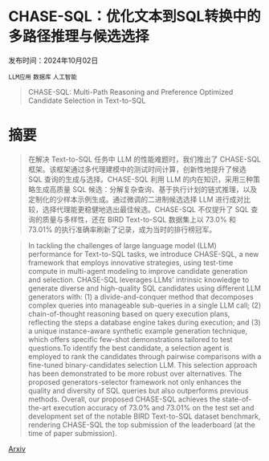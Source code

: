 # CHASE-SQL：优化文本到SQL转换中的多路径推理与候选选择

发布时间：2024年10月02日

`LLM应用` `数据库` `人工智能`

> CHASE-SQL: Multi-Path Reasoning and Preference Optimized Candidate Selection in Text-to-SQL

# 摘要

> 在解决 Text-to-SQL 任务中 LLM 的性能难题时，我们推出了 CHASE-SQL 框架。该框架通过多代理建模中的测试时间计算，创新性地提升了候选 SQL 查询的生成与选择。CHASE-SQL 利用 LLM 的内在知识，采用三种策略生成高质量 SQL 候选：分解复杂查询、基于执行计划的链式推理，以及定制化的少样本示例生成。通过微调的二进制候选选择 LLM 进行成对比较，选择代理能更稳健地选出最佳候选。CHASE-SQL 不仅提升了 SQL 查询的质量与多样性，还在 BIRD Text-to-SQL 数据集上以 73.0% 和 73.01% 的执行准确率刷新了记录，成为当时的排行榜冠军。

> In tackling the challenges of large language model (LLM) performance for Text-to-SQL tasks, we introduce CHASE-SQL, a new framework that employs innovative strategies, using test-time compute in multi-agent modeling to improve candidate generation and selection. CHASE-SQL leverages LLMs' intrinsic knowledge to generate diverse and high-quality SQL candidates using different LLM generators with: (1) a divide-and-conquer method that decomposes complex queries into manageable sub-queries in a single LLM call; (2) chain-of-thought reasoning based on query execution plans, reflecting the steps a database engine takes during execution; and (3) a unique instance-aware synthetic example generation technique, which offers specific few-shot demonstrations tailored to test questions.To identify the best candidate, a selection agent is employed to rank the candidates through pairwise comparisons with a fine-tuned binary-candidates selection LLM. This selection approach has been demonstrated to be more robust over alternatives. The proposed generators-selector framework not only enhances the quality and diversity of SQL queries but also outperforms previous methods. Overall, our proposed CHASE-SQL achieves the state-of-the-art execution accuracy of 73.0% and 73.01% on the test set and development set of the notable BIRD Text-to-SQL dataset benchmark, rendering CHASE-SQL the top submission of the leaderboard (at the time of paper submission).

[Arxiv](https://arxiv.org/abs/2410.01943)